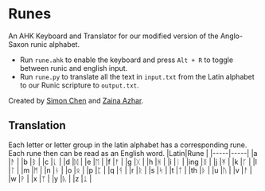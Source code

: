 # Runes
An AHK Keyboard and Translator for our modified version of the Anglo-Saxon runic alphabet.

- Run `rune.ahk` to enable the keyboard and press `Alt + R` to toggle between runic and english input. 
- Run `rune.py` to translate all the text in `input.txt` from the Latin alphabet to our Runic scripture to `output.txt`. 

Created by [Simon Chen](https://github.com/simonchenwastaken/) and [Zaina Azhar](https://github.com/zaina-azhar/).

## Translation
Each letter or letter group in the latin alphabet has a corresponding rune. Each rune then can be read as an English word.
|Latin|Rune |
|-----|-----|
|a    |ᚫ    |
|b    |ᛒ    |
|c    |ᚳ    |
|d    |ᛞ    |
|e    |ᛖ    |
|f    |ᚠ    |
|g    |ᚷ    |
|h    |ᚻ    |
|i    |ᛁ    |
|ing  |ᛝ    |
|j    |ᛡ    |
|k    |ᚴ    |
|l    |ᛚ    |
|m    |ᛗ    |
|n    |ᚾ    |
|o    |ᛟ    |
|p    |ᛈ    |
|q    |ᛩ    |
|r    |ᚱ    |
|s    |ᛋ    |
|t    |ᛏ    |
|th   |ᚦ    |
|u    |ᚢ    |
|v    |ᚡ    |
|w    |ᚹ    |
|x    |ᛉ    |
|y    |ᚣ    |
|z    |ᛣ    |
